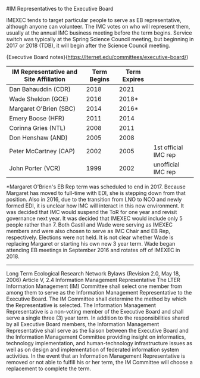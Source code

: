 #IM Representatives to the Executive Board

IMEXEC tends to target particular people to serve as EB representative, although anyone can volunteer. The IMC votes on who will represent them, usually at the annual IMC business meeting before the term begins.
Service switch was typically at the Spring Science Council meeting, but beginning in 2017 or 2018 (TDB), it will begin after the Science Council meeting.

{Executive Board notes}(https://lternet.edu/committees/executive-board/)

|IM Representative and Site Affiliation|Term Begins|Term Expires||
|---------|---------|------|-------|			
|Dan Bahauddin (CDR)|2018|2021||
|Wade Sheldon (GCE)|2016|2018*||
|Margaret O'Brien (SBC)|2014|2016*||
|Emery Boose (HFR)|2011|2014||
|Corinna Gries (NTL)|2008|2011||
|Don Henshaw (AND)|2005|2008||
|Peter McCartney (CAP)|2002|2005|1st official IMC rep|
|John Porter (VCR)|1999|2002|unofficial IMC rep|

*Margaret O'Brien's EB Rep term was scheduled to end in 2017. Because Margaret has moved to full-time with EDI, she is stepping down from that position. Also in 2016, due to the transition from LNO to NCO and newly formed EDI, it is unclear how IMC will interact in this new environment. It was decided that IMC would suspend the ToR for one year and revisit governance next year. It was decided that IMEXEC would include only 5 people rather than 7. Both Gastil and Wade were serving as IMEXEC members and were also chosen to serve as IMC Chair and EB Rep, respectively. Elections were not held. It is not clear whether Wade is replacing Margaret or starting his own new 3 year term. Wade began attending EB meetings in September 2016 and rotates off of IMEXEC in 2018.

------------------

Long Term Ecological Research Network Bylaws (Revision 2.0, May 18, 2006)
Article V, 2.4 Information Management Representative
The LTER Information Management (IM) Committee shall select one member from among them to serve as the Information Management Representative to the Executive Board. The IM Committee shall determine the method by which the Representative is selected. The Information Management Representative is a non-voting member of the Executive Board and shall serve a single three (3) year term. In addition to the responsibilities shared by all Executive Board members, the Information Management Representative shall serve as the liaison between the Executive Board and the Information Management Committee providing insight on informatics, technology implementation, and human-technology infrastructure issues as well as on design and implementation of federated information system activities. In the event that an Information Management Representative is removed or not able to fulfill his or her term, the IM Committee will choose a replacement to complete the term.
